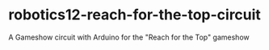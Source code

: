 # robotics12-reach-for-the-top-circuit
A Gameshow circuit with Arduino for the "Reach for the Top" gameshow
